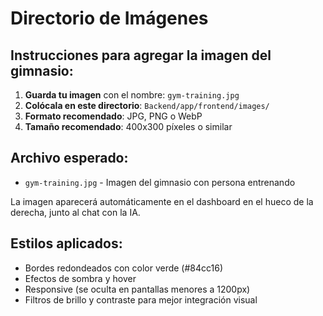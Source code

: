 # Directorio de Imágenes

## Instrucciones para agregar la imagen del gimnasio:

1. **Guarda tu imagen** con el nombre: `gym-training.jpg`
2. **Colócala en este directorio**: `Backend/app/frontend/images/`
3. **Formato recomendado**: JPG, PNG o WebP
4. **Tamaño recomendado**: 400x300 píxeles o similar

## Archivo esperado:
- `gym-training.jpg` - Imagen del gimnasio con persona entrenando

La imagen aparecerá automáticamente en el dashboard en el hueco de la derecha, junto al chat con la IA.

## Estilos aplicados:
- Bordes redondeados con color verde (#84cc16)
- Efectos de sombra y hover
- Responsive (se oculta en pantallas menores a 1200px)
- Filtros de brillo y contraste para mejor integración visual
